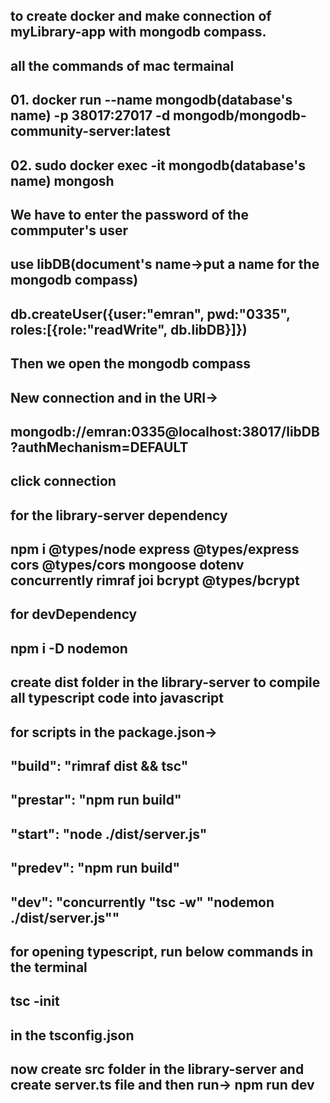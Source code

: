 ## to create docker and make connection of myLibrary-app with mongodb compass.
## all the commands of mac termainal
## 01. docker run --name mongodb(database's name) -p 38017:27017 -d mongodb/mongodb-community-server:latest
## 02. sudo docker exec -it mongodb(database's name) mongosh
## We have to enter the password of the commputer's user
## use libDB(document's name->put a name for the mongodb compass)
## db.createUser({user:"emran", pwd:"0335", roles:[{role:"readWrite", db.libDB}]})
## Then we open the mongodb compass
## New connection and in the URI->
## mongodb://emran:0335@localhost:38017/libDB?authMechanism=DEFAULT
## click connection


## for the library-server dependency
## npm i @types/node express @types/express cors @types/cors mongoose dotenv concurrently rimraf joi bcrypt @types/bcrypt
## for devDependency
## npm i -D nodemon

## create dist folder in the library-server to compile all typescript code into javascript

## for scripts in the package.json->
## "build": "rimraf dist && tsc"
## "prestar": "npm run build"
## "start": "node ./dist/server.js"
## "predev": "npm run build"
## "dev": "concurrently \"tsc -w\" \"nodemon ./dist/server.js\""


## for opening typescript, run below commands in the terminal
## tsc -init

## in the tsconfig.json
<!-- {
  "compilerOptions": {
    "target": "ES2016",
    "module": "commonjs",
    "outDir": "./dist",
    "esModuleInterop": true,
    "forceConsistentCasingInFileNames": true,
    "strict": true,
    "skipLibCheck": true,
  },
  "include": ["src/**/*"],
}  -->

## now create src folder in the library-server and create server.ts file and then run-> npm run dev